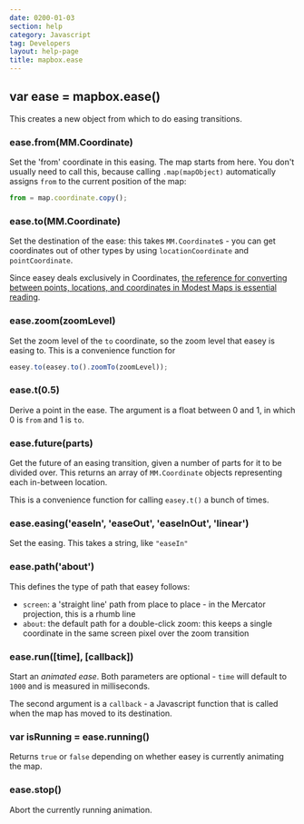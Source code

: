 ```yaml
---
date: 0200-01-03
section: help
category: Javascript
tag: Developers
layout: help-page
title: mapbox.ease
---
```


## var ease = mapbox.ease()

This creates a new object from which to do easing transitions.

### ease.from(MM.Coordinate)

Set the 'from' coordinate in this easing. The map starts from here. You don't usually need to call this, because calling `.map(mapObject)` automatically assigns `from` to the current position of the map:

```javascript
from = map.coordinate.copy();
```

### ease.to(MM.Coordinate)

Set the destination of the ease: this takes `MM.Coordinate`s - you can get coordinates out of other types by using `locationCoordinate` and `pointCoordinate`.

Since easey deals exclusively in Coordinates, [the reference for converting between points, locations, and coordinates in Modest Maps is essential reading](https://github.com/stamen/modestmaps-js/wiki/Point,-Location,-and-Coordinate).

### ease.zoom(zoomLevel)

Set the zoom level of the `to` coordinate, so the zoom level that easey is easing to. This is a convenience function for

```javascript
easey.to(easey.to().zoomTo(zoomLevel));
```

### ease.t(0.5)

Derive a point in the ease. The argument is a float between 0 and 1, in which 0 is `from` and 1 is `to`.

### ease.future(parts)

Get the future of an easing transition, given a number of parts for it to be divided over. This returns an array of `MM.Coordinate` objects representing each in-between location.

This is a convenience function for calling `easey.t()` a bunch of times.

### ease.easing('easeIn', 'easeOut', 'easeInOut', 'linear')

Set the easing. This takes a string, like `"easeIn"`

### ease.path('about')

This defines the type of path that easey follows:

* `screen`: a 'straight line' path from place to place - in the Mercator projection, this is a rhumb line
* `about`: the default path for a double-click zoom: this keeps a single coordinate in the same screen pixel over the zoom transition

### ease.run([time], [callback])

Start an _animated ease_. Both parameters are optional - `time` will default to `1000` and is measured in milliseconds.

The second argument is a `callback` - a Javascript function that is called when the map has moved to its destination.

### var isRunning = ease.running()

Returns `true` or `false` depending on whether easey is currently animating the map.

### ease.stop()

Abort the currently running animation.

